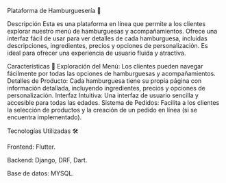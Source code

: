 Plataforma de Hamburguesería 🍔

Descripción
Esta es una plataforma en línea que permite a los clientes explorar nuestro menú de hamburguesas y acompañamientos. Ofrece una interfaz fácil de usar para ver detalles de cada hamburguesa, incluidas descripciones, ingredientes, precios y opciones de personalización. Es ideal para ofrecer una experiencia de usuario fluida y atractiva.

Características 🌟
Exploración del Menú: Los clientes pueden navegar fácilmente por todas las opciones de hamburguesas y acompañamientos.
Detalles de Producto: Cada hamburguesa tiene su propia página con información detallada, incluyendo ingredientes, precios y opciones de personalización.
Interfaz Intuitiva: Una interfaz de usuario sencilla y accesible para todas las edades.
Sistema de Pedidos: Facilita a los clientes la selección de productos y la creación de un pedido en línea (si se encuentra implementado).

Tecnologías Utilizadas 🛠️

Frontend: Flutter.

Backend: Django, DRF, Dart.

Base de datos: MYSQL.
